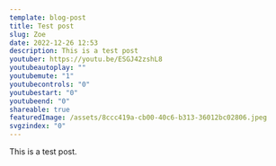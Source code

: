 ```yaml
---
template: blog-post
title: Test post
slug: Zoe
date: 2022-12-26 12:53
description: This is a test post
youtuber: https://youtu.be/ESGJ42zshL8
youtubeautoplay: ""
youtubemute: "1"
youtubecontrols: "0"
youtubestart: "0"
youtubeend: "0"
shareable: true
featuredImage: /assets/8ccc419a-cb00-40c6-b313-36012bc02806.jpeg
svgzindex: "0"
---
```

This is a test post.